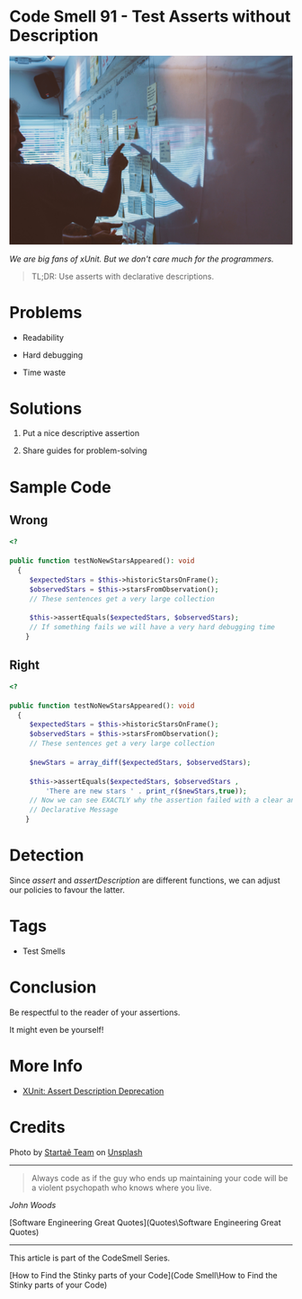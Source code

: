 # Code Smell 91 - Test Asserts without Description

![Code Smell 91 - Test Asserts without Description](startae-team-7tXA8xwe4W4-unsplash.jpg)

*We are big fans of xUnit. But we don't care much for the programmers.*

> TL;DR: Use asserts with declarative descriptions.

# Problems

- Readability

- Hard debugging

- Time waste

# Solutions

1. Put a nice descriptive assertion

2. Share guides for problem-solving

# Sample Code

## Wrong

[Gist Url]: # (https://gist.github.com/mcsee/4edc85bb65bc9a70d11706086e0fab99)
```php
<?

public function testNoNewStarsAppeared(): void
  {
     $expectedStars = $this->historicStarsOnFrame();
     $observedStars = $this->starsFromObservation();
     // These sentences get a very large collection
  
     $this->assertEquals($expectedStars, $observedStars);
     // If something fails we will have a very hard debugging time
    }
```

## Right

[Gist Url]: # (https://gist.github.com/mcsee/72a551eb26d02f1480142e9cd41a5ca7)
```php
<?

public function testNoNewStarsAppeared(): void
  {
     $expectedStars = $this->historicStarsOnFrame();
     $observedStars = $this->starsFromObservation();
     // These sentences get a very large collection
  
     $newStars = array_diff($expectedStars, $observedStars);
  
     $this->assertEquals($expectedStars, $observedStars ,
         'There are new stars ' . print_r($newStars,true));
     // Now we can see EXACTLY why the assertion failed with a clear and
     // Declarative Message
    }
```

# Detection

Since *assert* and *assertDescription* are different functions, we can adjust our policies to favour the latter.

# Tags

- Test Smells

# Conclusion

Be respectful to the reader of your assertions.

It might even be yourself!

# More Info

- [XUnit: Assert Description Deprecation](https://github.com/xunit/xunit/issues/350)

# Credits

Photo by [Startaê Team](https://unsplash.com/@startaeteam) on [Unsplash](https://unsplash.com/s/photos/dialogue)  

* * *

> Always code as if the guy who ends up maintaining your code will be a violent psychopath who knows where you live.

_John Woods_

[Software Engineering Great Quotes](Quotes\Software Engineering Great Quotes)

* * *

This article is part of the CodeSmell Series.

[How to Find the Stinky parts of your Code](Code Smell\How to Find the Stinky parts of your Code)